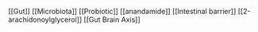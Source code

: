 [[Gut]]
[[Microbiota]]
[[Probiotic]]
[[anandamide]]
[[Intestinal barrier]]
[[2-arachidonoylglycerol]]
[[Gut Brain Axis]]
